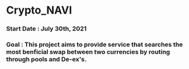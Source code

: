 # Crypto_NAVI

### Start Date : July 30th, 2021
### Goal       : This project aims to provide service that searches the most benficial swap between two currencies by routing through pools and De-ex's.
